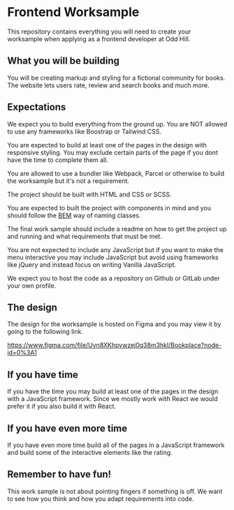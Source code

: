 # Frontend Worksample

This repository contains everything you will need to create your worksample when applying as a frontend developer at Odd Hill.

## What you will be building

You will be creating markup and styling for a fictional community for books. The website lets users rate, review and search books and much more.

## Expectations

We expect you to build everything from the ground up. You are NOT allowed to use any frameworks like Boostrap or Tailwind CSS.

You are expected to build at least one of the pages in the design with responsive styling. You may exclude certain parts of the page if you dont have the time to complete them all.

You are allowed to use a bundler like Webpack, Parcel or otherwise to build the worksample but it's not a requirement.

The project should be built with HTML and CSS or SCSS.

You are expected to built the project with components in mind and you should follow the [BEM](http://getbem.com/) way of naming classes.

The final work sample should include a readme on how to get the project up and running and what requirements that must be met.

You are not expected to include any JavaScript but if you want to make the menu interactive you may include JavaScript but avoid using frameworks like jQuery and instead focus on writing Vanilla JavaScript.

We expect you to host the code as a repository on Github or GitLab under your own profile.

## The design

The design for the worksample is hosted on Figma and you may view it by going to the following link.

https://www.figma.com/file/Uvn8XKhpvwzej0q38m3hkl/Bookplace?node-id=0%3A1

## If you have time

If you have the time you may build at least one of the pages in the design with a JavaScript framework. Since we mostly work with React we would prefer it if you also build it with React.

## If you have even more time

If you have even more time build all of the pages in a JavaScript framework and build some of the interactive elements like the rating.

## Remember to have fun!

This work sample is not about pointing fingers if something is off. We want to see how you think and how you adapt requirements into code.